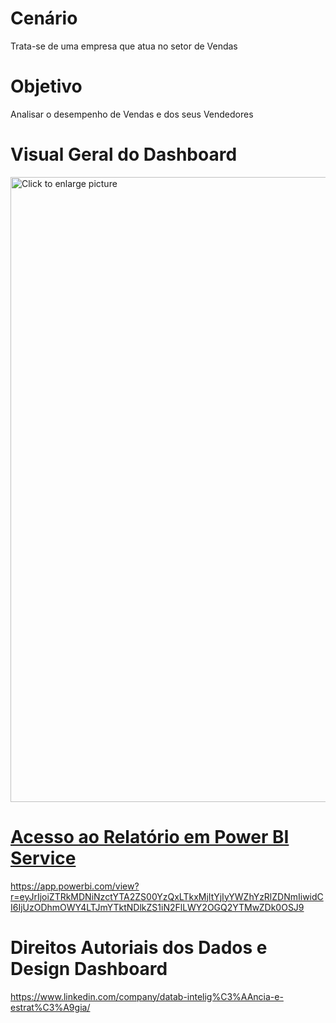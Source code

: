 # Cenário

Trata-se de uma empresa que atua no setor de Vendas

# Objetivo

Analisar o desempenho de Vendas e dos seus Vendedores 

# Visual Geral do Dashboard

<a href="https://drive.google.com/uc?export=view&id=1MiQZ5q94hMQYX70QWyEIxeUJa6eaqWSD"><img src="https://drive.google.com/uc?export=view&id=1MiQZ5q94hMQYX70QWyEIxeUJa6eaqWSD" style="width: 1000px; max-width: 100%; height: auto" title="Click to enlarge picture" />


# Acesso ao Relatório em Power BI Service
https://app.powerbi.com/view?r=eyJrIjoiZTRkMDNiNzctYTA2ZS00YzQxLTkxMjItYjIyYWZhYzRlZDNmIiwidCI6IjUzODhmOWY4LTJmYTktNDlkZS1iN2FlLWY2OGQ2YTMwZDk0OSJ9

# Direitos Autoriais dos Dados e Design Dashboard
https://www.linkedin.com/company/datab-intelig%C3%AAncia-e-estrat%C3%A9gia/
